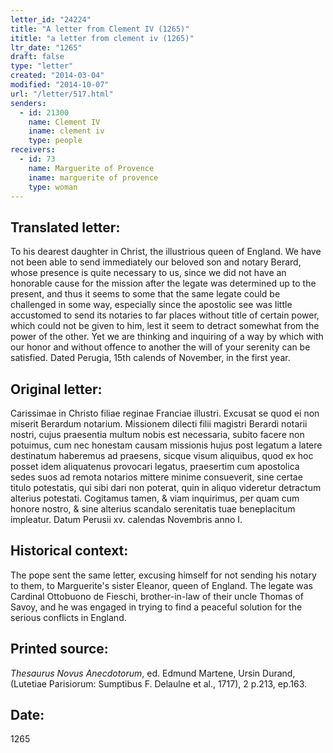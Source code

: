 ```yaml
---
letter_id: "24224"
title: "A letter from Clement IV (1265)"
ititle: "a letter from clement iv (1265)"
ltr_date: "1265"
draft: false
type: "letter"
created: "2014-03-04"
modified: "2014-10-07"
url: "/letter/517.html"
senders:
  - id: 21300
    name: Clement IV
    iname: clement iv
    type: people
receivers:
  - id: 73
    name: Marguerite of Provence
    iname: marguerite of provence
    type: woman
---
```

<h2> Translated letter:</h2>To his dearest daughter in Christ, the illustrious queen of England.
We have not been able to send immediately our beloved son and notary Berard, whose presence is quite necessary to us, since we did not have an honorable cause for the mission after the legate was determined up to the present, and thus it seems to some that the same legate could be challenged in some way, especially since the apostolic see was little accustomed to send its notaries to far places without title of certain power, which could not be given to him, lest it seem to detract somewhat from the power of the other.  Yet we are thinking and inquiring of a way by which with our honor and without offence to another the will of your serenity can be satisfied.
Dated Perugia, 15th calends of November, in the first year.
<h2 class="mt-4"> Original letter:</h2>Carissimae in Christo filiae reginae Franciae illustri.
Excusat se quod ei non miserit Berardum notarium.
Missionem dilecti filii magistri Berardi notarii nostri, cujus praesentia multum nobis est necessaria, subito facere non potuimus, cum nec honestam causam missionis hujus post legatum a latere destinatum haberemus ad praesens, sicque visum aliquibus, quod ex hoc posset idem aliquatenus provocari legatus, praesertim cum apostolica sedes suos ad remota notarios mittere minime consueverit, sine certae titulo potestatis, qui sibi dari non poterat, quin in aliquo videretur detractum alterius potestati. Cogitamus tamen, & viam inquirimus, per quam cum honore nostro, & sine alterius scandalo serenitatis tuae beneplacitum impleatur. Datum Perusii xv. calendas Novembris anno I.
<h2 class="mt-4"> Historical context:</h2>The pope sent the same letter, excusing himself for not sending his notary to them, to Marguerite's sister Eleanor, queen of England.  The legate was Cardinal Ottobuono de Fieschi, brother-in-law of their uncle Thomas of Savoy, and he was engaged in trying to find a peaceful solution for the serious conflicts in England.
<h2 class="mt-4"> Printed source:</h2><p><em>Thesaurus Novus Anecdotorum</em>, ed. Edmund Martene, Ursin Durand, (Lutetiae Parisiorum: Sumptibus F. Delaulne et al., 1717), 2 p.213, ep.163.</p><h2 class="mt-4"> Date:</h2>1265